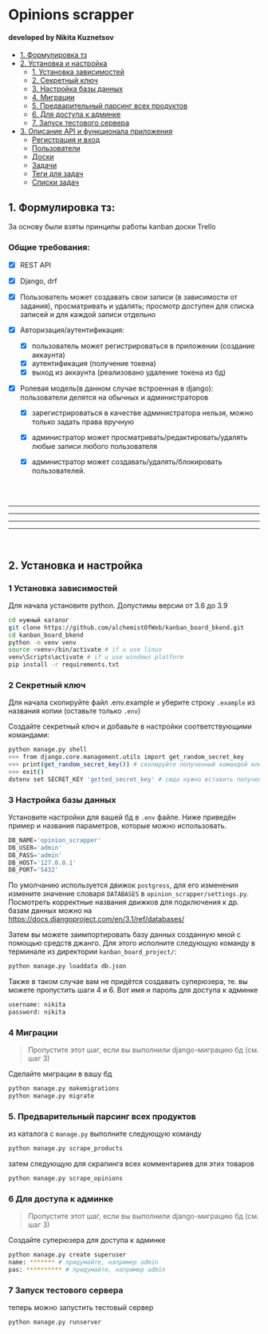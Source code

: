# Opinions scrapper
#### developed by Nikita Kuznetsov


* [1. Формулировка тз](#task_description)
* [2. Установка и настройка](#setup)
    * [1. Установка зависимостей](#dependences)
    * [2. Секретный ключ](#create_secret_key)
    * [3. Настройка базы данных](#setup_db)
    * [4. Миграции](#migrations)
    * [5. Предварительный парсинг всех продуктов](#scrap_sitemap)
    * [6. Для доступа к админке ](#admin_panel)
    * [7. Запуск тестового сервера](#test_server)
* [3. Описание API и функционала приложения](#api_description)
    * [Регистрация и вход](#auth)
    * [Пользователи](#users)
    * [Доски](#boards)
    * [Задачи](#tasks)
    * [Теги для задач](#tasktags)
    * [Списки задач](#todolists)


## 1. Формулировка тз:
<a name="task_description"></a> 
За основу были взяты принципы работы kanban доски Trello

### Общие требования: 

* [x] REST API
* [x] Django, drf

* [x] Пользователь может создавать свои записи (в зависимости от задания), просматривать и удалять; просмотр доступен для списка записей и для каждой записи отдельно
* [x] Авторизация/аутентификация: 
    * [x] пользователь может регистрироваться в приложении (создание аккаунта)
    * [x] аутентификация (получение токена)
    * [x] выход из аккаунта (реализовано удаление токена из бд)
* [x] Ролевая модель(в данном случае встроенная в django): пользователи делятся на обычных и администраторов 
    * [x] зарегистрироваться в качестве администратора нельзя, можно только задать права вручную
    * [x] администратор может просматривать/редактировать/удалять любые записи любого пользователя
    * [x] администратор может создавать/удалять/блокировать пользователей.



<br><br>

---
---
---
---

<br>  

## 2. Установка и настройка
<a name="setup"></a> 

### 1 Установка зависимостей
<a name="dependences"></a> 

Для начала установите python.
Допустимы версии от 3.6 до 3.9

```bash
cd нужный каталог
git clone https://github.com/alchemistOfWeb/kanban_board_bkend.git
cd kanban_board_bkend
python -m venv venv
source <venv>/bin/activate # if u use linux
venv\Scripts\activate # if u use windows platform
pip install -r requirements.txt
```

### 2 Секретный ключ
<a name="create_secret_key"></a> 

Для начала скопируйте файл .env.example и уберите строку `.example` из названия копии (оставьте только `.env`)

Создайте секретный ключ и добавьте в настройки соответствующими командами:
```bash
python manage.py shell
>>> from django.core.management.utils import get_random_secret_key
>>> print(get_random_secret_key()) # скопируйте полученный командой ключ
>>> exit()
dotenv set SECRET_KEY 'getted_secret_key' # сюда нужно вставить полученный ключ
```

### 3 Настройка базы данных
<a name="setup_db"></a> 

Установите настройки для вашей бд в `.env` файле. Ниже приведён пример и названия параметров, которые можно использовать. 
```py
DB_NAME='opinion_scrapper'
DB_USER='admin'
DB_PASS='admin'
DB_HOST='127.0.0.1'
DB_PORT='5432'
```
По умолчанию используется движок `postgress`, для его изменения измените значение словаря `DATABASES` в `opinion_scrapper/settings.py`.
Посмотреть корректные названия движков для подключения к др. базам данных можно на https://docs.djangoproject.com/en/3.1/ref/databases/

Затем вы можете заимпортировать базу данных созданную мной с помощью средств джанго.
Для этого исполните следующую команду в терминале из директории `kanban_board_project/`:
```bash
python manage.py loaddata db.json
```

Также в таком случае вам не придётся создавать суперюзера, те. вы можете пропустить шаги 4 и 6.
Вот имя и пароль для доступа к админке
```txt
username: nikita
password: nikita
```

### 4 Миграции
<a name="migrations"></a> 

> Пропустите этот шаг, если вы выполнили django-миграцию бд (см. шаг 3)

Сделайте миграции в вашу бд
```bash
python manage.py makemigrations
python manage.py migrate
```

### 5. Предварительный парсинг всех продуктов 
<a name="scrap_sitemap"></a> 

из каталога с `manage.py` выполните следующую команду
```bash
python manage.py scrape_products
```
затем следующую для скрапинга всех комментариев для этих товаров
```bash
python manage.py scrape_opinions
```


### 6 Для доступа к админке 
<a name="admin_panel"></a> 

> Пропустите этот шаг, если вы выполнили django-миграцию бд (см. шаг 3)

Создайте суперюзера для доступа к админке
```bash
python manage.py create superuser
name: ******* # придумайте, например admin
pas: ********** # придумайте, например admin
```

### 7 Запуск тестового сервера
<a name="test_server"></a> 

теперь можно запустить тестовый сервер
```bash
python manage.py runserver
```